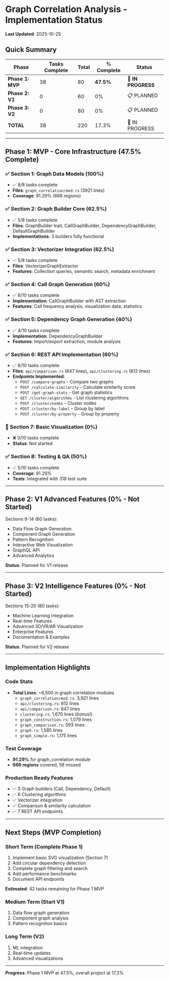 # Graph Correlation Analysis - Implementation Status

**Last Updated**: 2025-10-25

## Quick Summary

| Phase | Tasks Complete | Total | % Complete | Status |
|-------|----------------|-------|------------|--------|
| **Phase 1: MVP** | 38 | 80 | **47.5%** | 🚧 **IN PROGRESS** |
| **Phase 2: V1** | 0 | 60 | 0% | 📋 PLANNED |
| **Phase 3: V2** | 0 | 80 | 0% | 📋 PLANNED |
| **TOTAL** | 38 | 220 | 17.3% | 🚧 IN PROGRESS |

---

## Phase 1: MVP - Core Infrastructure (47.5% Complete)

### ✅ Section 1: Graph Data Models (100%)
- ✅ 8/8 tasks complete
- **Files**: `graph_correlation/mod.rs` (3921 lines)
- **Coverage**: 91.29% (666 regions)

### ✅ Section 2: Graph Builder Core (62.5%)
- ✅ 5/8 tasks complete
- **Files**: GraphBuilder trait, CallGraphBuilder, DependencyGraphBuilder, DefaultGraphBuilder
- **Implementations**: 3 builders fully functional

### ✅ Section 3: Vectorizer Integration (62.5%)
- ✅ 5/8 tasks complete
- **Files**: VectorizerGraphExtractor
- **Features**: Collection queries, semantic search, metadata enrichment

### ✅ Section 4: Call Graph Generation (60%)
- ✅ 6/10 tasks complete
- **Implementation**: CallGraphBuilder with AST extraction
- **Features**: Call frequency analysis, visualization data, statistics

### ✅ Section 5: Dependency Graph Generation (40%)
- ✅ 4/10 tasks complete
- **Implementation**: DependencyGraphBuilder
- **Features**: Import/export extraction, module analysis

### ✅ Section 6: REST API Implementation (60%)
- ✅ 6/10 tasks complete
- **Files**: `api/comparison.rs` (647 lines), `api/clustering.rs` (812 lines)
- **Endpoints Implemented**:
  - `POST /compare-graphs` - Compare two graphs
  - `POST /calculate-similarity` - Calculate similarity score
  - `POST /get-graph-stats` - Get graph statistics
  - `GET /cluster/algorithms` - List clustering algorithms
  - `POST /cluster/nodes` - Cluster nodes
  - `POST /cluster/by-label` - Group by label
  - `POST /cluster/by-property` - Group by property

### 🚧 Section 7: Basic Visualization (0%)
- ❌ 0/10 tasks complete
- **Status**: Not started

### ✅ Section 8: Testing & QA (50%)
- ✅ 5/10 tasks complete
- **Coverage**: 91.29%
- **Tests**: Integrated with 318 test suite

---

## Phase 2: V1 Advanced Features (0% - Not Started)

Sections 9-14 (60 tasks):
- Data Flow Graph Generation
- Component Graph Generation
- Pattern Recognition
- Interactive Web Visualization
- GraphQL API
- Advanced Analytics

**Status**: Planned for V1 release

---

## Phase 3: V2 Intelligence Features (0% - Not Started)

Sections 15-20 (80 tasks):
- Machine Learning Integration
- Real-time Features
- Advanced 3D/VR/AR Visualization
- Enterprise Features
- Documentation & Examples

**Status**: Planned for V2 release

---

## Implementation Highlights

### Code Stats
- **Total Lines**: ~6,500 in graph correlation modules
  - `graph_correlation/mod.rs`: 3,921 lines
  - `api/clustering.rs`: 812 lines
  - `api/comparison.rs`: 647 lines
  - `clustering.rs`: 1,670 lines (bonus!)
  - `graph_construction.rs`: 1,079 lines
  - `graph_comparison.rs`: 593 lines
  - `graph.rs`: 1,585 lines
  - `graph_simple.rs`: 1,175 lines

### Test Coverage
- **91.29%** for graph_correlation module
- **666 regions** covered, 58 missed

### Production Ready Features
- ✅ 3 Graph builders (Call, Dependency, Default)
- ✅ 6 Clustering algorithms  
- ✅ Vectorizer integration
- ✅ Comparison & similarity calculation
- ✅ 7 REST API endpoints

---

## Next Steps (MVP Completion)

### Short Term (Complete Phase 1)
1. Implement basic SVG visualization (Section 7)
2. Add circular dependency detection
3. Complete graph filtering and search
4. Add performance benchmarks
5. Document API endpoints

**Estimated**: 42 tasks remaining for Phase 1 MVP

### Medium Term (Start V1)
1. Data flow graph generation
2. Component graph analysis
3. Pattern recognition basics

### Long Term (V2)
1. ML integration
2. Real-time updates
3. Advanced visualizations

---

**Progress**: Phase 1 MVP at 47.5%, overall project at 17.3%

